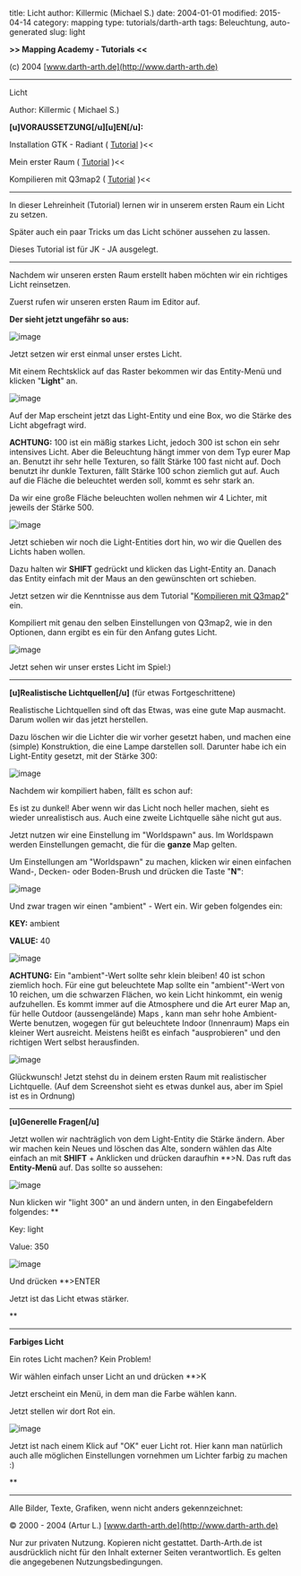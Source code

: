 ﻿title: Licht
author: Killermic (Michael S.)
date: 2004-01-01
modified: 2015-04-14
category: mapping
type: tutorials/darth-arth
tags: Beleuchtung, auto-generated
slug: light

**>>
Mapping Academy - Tutorials <<**

 

(c)
2004 [www.darth-arth.de](http://www.darth-arth.de)

----

Licht

Author: Killermic ( Michael S.)

**[u]VORAUSSETZUNG[/u][u]EN[/u]:**

>>
Installation GTK - Radiant ( [Tutorial](../../radiant/gtk_radiant.htm)
)<<

>>
Mein erster Raum ( [Tutorial](../../mapping/firstroom/firstroom.htm)
)<<

>>
Kompilieren mit Q3map2 ( [Tutorial](../../q3map2.htm)
)<<

 

----

In dieser Lehreinheit (Tutorial) lernen wir in unserem ersten Raum ein Licht zu setzen. 

Später auch ein paar Tricks um
das Licht schöner aussehen zu lassen.

Dieses Tutorial ist für JK - JA ausgelegt.

----

Nachdem wir unseren ersten Raum erstellt haben möchten wir ein richtiges Licht
reinsetzen.

Zuerst rufen wir unseren ersten Raum
im Editor auf.

**Der sieht jetzt ungefähr so aus:**

![image]({static}firstroom1.jpg)

Jetzt setzen wir erst einmal unser erstes Licht.

Mit einem Rechtsklick auf das Raster bekommen wir das Entity-Menü und klicken
"**Light**" an.

![image]({static}entlight.jpg)

Auf der Map erscheint jetzt das Light-Entity und eine Box, wo die Stärke des Licht
abgefragt wird.

**ACHTUNG:** 100 ist ein mäßig starkes Licht, jedoch 300 ist schon ein sehr intensives Licht. Aber die Beleuchtung
hängt immer von dem Typ eurer Map an. Benutzt ihr sehr helle Texturen, so fällt Stärke 100 fast nicht auf. Doch benutzt ihr dunkle Texturen, fällt Stärke 100 schon ziemlich gut auf. Auch auf die Fläche die beleuchtet werden soll, kommt es sehr stark an.

Da wir eine große Fläche beleuchten wollen nehmen wir 4 Lichter, mit jeweils der Stärke 500.

![image]({static}light1.jpg)

Jetzt schieben wir noch die Light-Entities dort hin, wo wir die Quellen des Lichts haben wollen.

Dazu halten wir **SHIFT** gedrückt und klicken das Light-Entity an. Danach
das Entity einfach mit der Maus an den gewünschten ort schieben.

Jetzt setzen wir die Kenntnisse aus dem Tutorial "[Kompilieren mit Q3map2](../../q3map2.htm)" ein.

Kompiliert mit genau den selben Einstellungen von Q3map2, wie in den Optionen, dann ergibt es ein für den Anfang gutes Licht.

![image]({static}ingame1.jpg)

Jetzt sehen wir unser erstes Licht im
Spiel:)

----

**[u]Realistische Lichtquellen[/u]** (für etwas Fortgeschrittene)

Realistische Lichtquellen sind oft das Etwas, was eine gute Map ausmacht. Darum wollen wir das jetzt herstellen.

Dazu löschen wir die Lichter die wir vorher gesetzt haben, und machen eine (simple) Konstruktion, die eine Lampe darstellen soll. Darunter habe ich ein Light-Entity gesetzt, mit der Stärke 300:

![image]({static}lampe1.jpg)

Nachdem wir kompiliert haben, fällt es schon auf:

Es ist zu dunkel! Aber wenn wir das Licht noch heller machen, sieht es wieder unrealistisch aus. Auch eine zweite Lichtquelle sähe nicht gut aus.

Jetzt nutzen wir eine Einstellung im "Worldspawn" aus. Im Worldspawn werden Einstellungen gemacht, die für die **ganze** Map gelten.

Um Einstellungen am "Worldspawn" zu machen, klicken wir einen einfachen Wand-,
Decken- oder Boden-Brush und drücken die Taste "**N"**:

![image]({static}light4.jpg)

Und zwar tragen wir einen "ambient" - Wert ein. Wir geben folgendes ein:

**KEY:** ambient

**VALUE:** 40

![image]({static}light5.jpg)

**ACHTUNG:** Ein "ambient"-Wert sollte sehr klein bleiben! 40 ist schon ziemlich hoch. Für eine gut beleuchtete Map sollte ein "ambient"-Wert von 10 reichen, um die schwarzen Flächen, wo kein Licht hinkommt, ein wenig aufzuhellen.
Es kommt immer auf die Atmosphere und die Art eurer Map an, für helle Outdoor (aussengelände)
Maps , kann man sehr hohe Ambient-Werte benutzen, wogegen für gut beleuchtete
Indoor (Innenraum) Maps ein kleiner Wert ausreicht. Meistens heißt es einfach
"ausprobieren" und den richtigen Wert selbst herausfinden.

![image]({static}ingame2.jpg)

Glückwunsch! Jetzt stehst du in deinem ersten Raum mit realistischer Lichtquelle. (Auf dem Screenshot sieht es etwas dunkel aus, aber im Spiel ist es in Ordnung)

----

**[u]Generelle Fragen[/u]**

Jetzt wollen wir nachträglich von dem Light-Entity die Stärke ändern. Aber wir machen kein Neues und löschen das Alte, sondern wählen das Alte einfach an mit **SHIFT** + Anklicken und drücken daraufhin **>N. Das ruft das **Entity-Menü** auf. Das sollte so aussehen:

![image]({static}light2.jpg)

Nun klicken wir "light 300" an und ändern unten, in den Eingabefeldern folgendes:
**

Key: light

Value: 350

![image]({static}light3.jpg)

Und drücken **>ENTER

Jetzt ist das Licht etwas stärker.

**

----

**Farbiges Licht**

Ein rotes Licht machen? Kein Problem!

Wir wählen einfach unser Licht an und drücken **>K

Jetzt erscheint ein Menü, in dem man die Farbe wählen kann.

Jetzt stellen wir dort Rot ein.

![image]({static}light6.jpg)

Jetzt ist nach einem Klick auf "OK" euer Licht rot. Hier kann man natürlich auch alle möglichen Einstellungen vornehmen um Lichter farbig zu machen :)

**

----

Alle
  Bilder, Texte, Grafiken, wenn nicht anders gekennzeichnet: 

©
  2000 - 2004 (Artur L.) [www.darth-arth.de](http://www.darth-arth.de)

Nur
  zur privaten Nutzung. Kopieren nicht gestattet. Darth-Arth.de ist ausdrücklich
  nicht für den Inhalt externer Seiten verantwortlich. Es gelten die
  angegebenen Nutzungsbedingungen.

 

